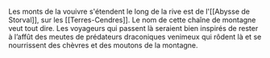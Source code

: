 Les monts de la vouivre s'étendent le long de la rive est de l'[[Abysse de Storval]], sur les [[Terres-Cendres]].
Le nom de cette chaîne de montagne veut tout dire. Les voyageurs qui passent là seraient bien inspirés de rester à l’affût des meutes de prédateurs draconiques venimeux qui rôdent là et se nourrissent des chèvres et des moutons de la montagne. 